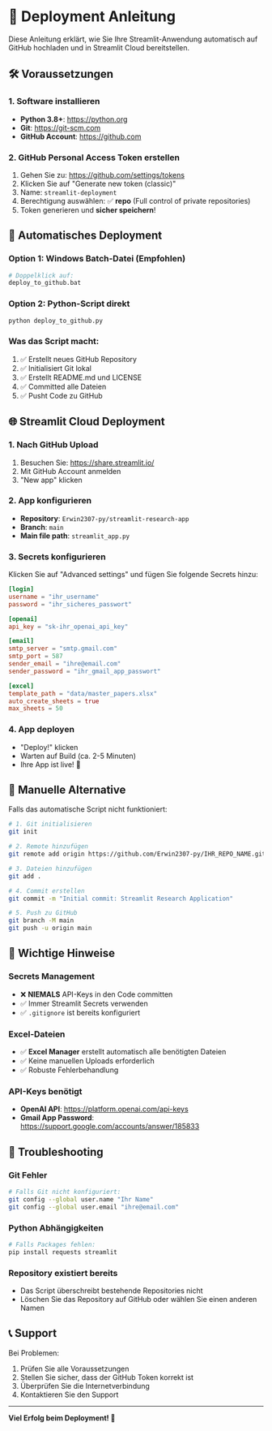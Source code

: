 # 🚀 Deployment Anleitung

Diese Anleitung erklärt, wie Sie Ihre Streamlit-Anwendung automatisch auf GitHub hochladen und in Streamlit Cloud bereitstellen.

## 🛠️ Voraussetzungen

### 1. Software installieren
- **Python 3.8+**: https://python.org
- **Git**: https://git-scm.com
- **GitHub Account**: https://github.com

### 2. GitHub Personal Access Token erstellen
1. Gehen Sie zu: https://github.com/settings/tokens
2. Klicken Sie auf "Generate new token (classic)"
3. Name: `streamlit-deployment`
4. Berechtigung auswählen: ✅ **repo** (Full control of private repositories)
5. Token generieren und **sicher speichern**!

## 🚀 Automatisches Deployment

### Option 1: Windows Batch-Datei (Empfohlen)
```bash
# Doppelklick auf:
deploy_to_github.bat
```

### Option 2: Python-Script direkt
```bash
python deploy_to_github.py
```

### Was das Script macht:
1. ✅ Erstellt neues GitHub Repository
2. ✅ Initialisiert Git lokal
3. ✅ Erstellt README.md und LICENSE
4. ✅ Committed alle Dateien
5. ✅ Pusht Code zu GitHub

## 🌐 Streamlit Cloud Deployment

### 1. Nach GitHub Upload
1. Besuchen Sie: https://share.streamlit.io/
2. Mit GitHub Account anmelden
3. "New app" klicken

### 2. App konfigurieren
- **Repository**: `Erwin2307-py/streamlit-research-app`
- **Branch**: `main`
- **Main file path**: `streamlit_app.py`

### 3. Secrets konfigurieren
Klicken Sie auf "Advanced settings" und fügen Sie folgende Secrets hinzu:

```toml
[login]
username = "ihr_username"
password = "ihr_sicheres_passwort"

[openai]
api_key = "sk-ihr_openai_api_key"

[email]
smtp_server = "smtp.gmail.com"
smtp_port = 587
sender_email = "ihre@email.com"
sender_password = "ihr_gmail_app_passwort"

[excel]
template_path = "data/master_papers.xlsx"
auto_create_sheets = true
max_sheets = 50
```

### 4. App deployen
- "Deploy!" klicken
- Warten auf Build (ca. 2-5 Minuten)
- Ihre App ist live! 🎉

## 🔧 Manuelle Alternative

Falls das automatische Script nicht funktioniert:

```bash
# 1. Git initialisieren
git init

# 2. Remote hinzufügen
git remote add origin https://github.com/Erwin2307-py/IHR_REPO_NAME.git

# 3. Dateien hinzufügen
git add .

# 4. Commit erstellen
git commit -m "Initial commit: Streamlit Research Application"

# 5. Push zu GitHub
git branch -M main
git push -u origin main
```

## 📝 Wichtige Hinweise

### Secrets Management
- ❌ **NIEMALS** API-Keys in den Code committen
- ✅ Immer Streamlit Secrets verwenden
- ✅ `.gitignore` ist bereits konfiguriert

### Excel-Dateien
- ✅ **Excel Manager** erstellt automatisch alle benötigten Dateien
- ✅ Keine manuellen Uploads erforderlich
- ✅ Robuste Fehlerbehandlung

### API-Keys benötigt
- **OpenAI API**: https://platform.openai.com/api-keys
- **Gmail App Password**: https://support.google.com/accounts/answer/185833

## 🐛 Troubleshooting

### Git Fehler
```bash
# Falls Git nicht konfiguriert:
git config --global user.name "Ihr Name"
git config --global user.email "ihre@email.com"
```

### Python Abhängigkeiten
```bash
# Falls Packages fehlen:
pip install requests streamlit
```

### Repository existiert bereits
- Das Script überschreibt bestehende Repositories nicht
- Löschen Sie das Repository auf GitHub oder wählen Sie einen anderen Namen

## 📞 Support

Bei Problemen:
1. Prüfen Sie alle Voraussetzungen
2. Stellen Sie sicher, dass der GitHub Token korrekt ist
3. Überprüfen Sie die Internetverbindung
4. Kontaktieren Sie den Support

---

**Viel Erfolg beim Deployment! 🚀**